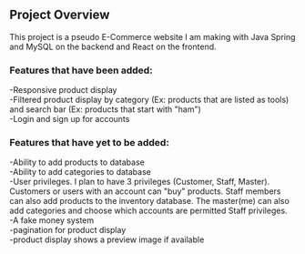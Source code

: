 ## Project Overview
This project is a pseudo E-Commerce website I am making with Java Spring and MySQL on the backend and React on the frontend.

### Features that have been added: <br>
-Responsive product display <br>
-Filtered product display by category (Ex: products that are listed as tools) and search bar (Ex: products that start with "ham") <br>
-Login and sign up for accounts <br>

### Features that have yet to be added: <br>
-Ability to add products to database <br>
-Ability to add categories to database <br>
-User privileges. I plan to have 3 privileges (Customer, Staff, Master). Customers or users with an account can "buy" products. Staff members can also add products to the inventory database. The master(me) can also add categories and choose which accounts are permitted Staff privileges. <br>
-A fake money system <br>
-pagination for product display <br>
-product display shows a preview image if available <br>
